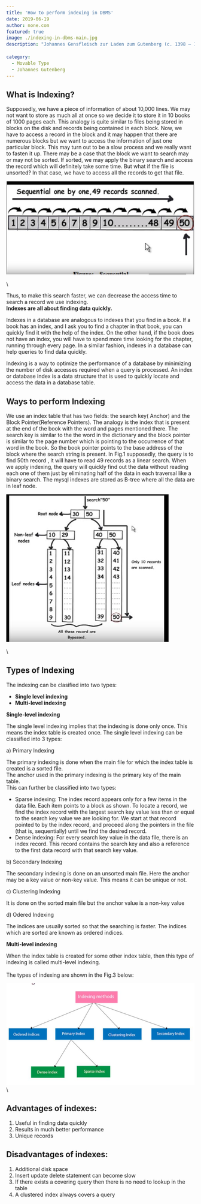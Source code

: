 ```yaml
---
title: 'How to perform indexing in DBMS'
date: 2019-06-19
author: none.com
featured: true
image: ./indexing-in-dbms-main.jpg
description: "Johannes Gensfleisch zur Laden zum Gutenberg (c. 1398 – 1468) was a German blacksmith, goldsmith, printer."

category:
  - Movable Type
  - Johannes Gutenberg
---
```



What is Indexing? 
-----------------

Supposedly, we have a piece of information of about 10,000 lines. We may
not want to store as much all at once so we decide it to store it in 10
books of 1000 pages each. This analogy is quite similar to files being
stored in blocks on the disk and records being contained in each block.
Now, we have to access a record in the block and it may happen that
there are numerous blocks but we want to access the information of just
one particular block. This may turn out to be a slow process and we
really want to fasten it up. There may be a case that the block we want
to search may or may not be sorted. If sorted, we may apply the binary
search and access the record which will definitely take some time. But
what if the file is unsorted? In that case, we have to access all the
records to get that file.

![indexing-in-dbms](./indexing-in-dbms-1.jpg "indexing-in-dbms")

\

Thus, to make this search faster, we can decrease the access time to
search a record we use indexing.\
 **Indexes are all about finding data quickly.**

Indexes in a database are analogous to indexes that you find in a book.
If a book has an index, and I ask you to find a chapter in that book,
you can quickly find it with the help of the index. On the other hand,
if the book does not have an index, you will have to spend more time
looking for the chapter, running through every page. In a similar
fashion, indexes in a database can help queries to find data quickly.

Indexing is a way to optimize the performance of a database by
minimizing the number of disk accesses required when a query is
processed. An index or database index is a data structure that is used
to quickly locate and access the data in a database table.

Ways to perform Indexing 
------------------------

We use an index table that has two fields: the search key( Anchor) and
the Block Pointer(Reference Pointers). The analogy is the index that is
present at the end of the book with the word and pages mentioned there.
The search key is similar to the the word in the dictionary and the
block pointer is similar to the page number which is pointing to the
occurrence of that word in the book. So the book pointer points to the
base address of the block where the search string is present. In Fig.1
supposedly, the query is to find 50th record , it will have to read 49
records as a linear search. When we apply indexing, the query will
quickly find out the data without reading each one of them just by
eliminating half of the data in each traversal like a binary search. The
mysql indexes are stored as B-tree where all the data are in leaf node.

![indexing-in-dbms](./indexing-in-dbms-2.jpg "indexing-in-dbms")

\

Types of Indexing 
-----------------

The indexing can be clasified into two types:

-   **Single level indexing**
-   **Multi-level indexing**

**Single-level indexing**

The single level indexing implies that the indexing is done only once.
This means the index table is created once. The single level indexing
can be classified into 3 types:

​a) Primary Indexing

The primary indexing is done when the main file for which the index
table is created is a sorted file.\
 The anchor used in the primary indexing is the primary key of the main
table.\
 This can further be classified into two types:

-   Sparse indexing: The index record appears only for a few items in
    the data file. Each item points to a block as shown. To locate a
    record, we find the index record with the largest search key value
    less than or equal to the search key value we are looking for. We
    start at that record pointed to by the index record, and proceed
    along the pointers in the file (that is, sequentially) until we find
    the desired record.
-   Dense indexing: For every search key value in the data file, there
    is an index record. This record contains the search key and also a
    reference to the first data record with that search key value.

​b) Secondary Indexing

The secondary indexing is done on an unsorted main file. Here the anchor
may be a key value or non-key value. This means it can be unique or not.

​c) Clustering Indexing

It is done on the sorted main file but the anchor value is a non-key
value

​d) Odered Indexing

The indices are usually sorted so that the searching is faster. The
indices which are sorted are known as ordered indices.

**Multi-level indexing**

When the index table is created for some other index table, then this
type of indexing is called multi-level indexing. \
\
 The types of indexing are shown in the Fig.3 below:

![indexing-in-dbms](./indexing-in-dbms-3.jpg "indexing-in-dbms")\

**Advantages of indexes:** 
----------------------

1.  Useful in finding data quickly
2.  Results in much better performance
3.  Unique records

**Disadvantages of indexes:** 
-------------------------

1.  Additional disk space
2.  Insert update delete statement can become slow
3.  If there exists a covering query then there is no need to lookup in
    the table
4.  A clustered index always covers a query

